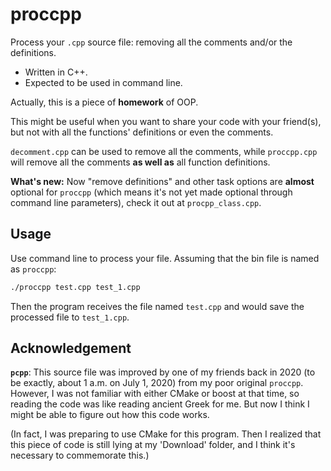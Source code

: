 # proccpp

Process your `.cpp` source file: removing all the comments and/or the definitions. 

- Written in C++. 
- Expected to be used in command line. 

Actually, this is a piece of **homework** of OOP. 

This might be useful when you want to share your code with your friend(s), but not with all the functions' definitions or even the comments. 

`decomment.cpp` can be used to remove all the comments, while `proccpp.cpp` will remove all the comments **as well as** all function definitions.

**What's new:** Now "remove definitions" and other task options are **almost** optional for `proccpp` (which means it's not yet made optional through command line parameters), check it out at `procpp_class.cpp`.

## Usage

Use command line to process your file. Assuming that the bin file is named as `proccpp`:

```bash
./proccpp test.cpp test_1.cpp
```

Then the program receives the file named `test.cpp` and would save the processed file to `test_1.cpp`.



## Acknowledgement

**`pcpp`**: This source file was improved by one of my friends back in 2020 (to be exactly, about 1 a.m. on July 1, 2020) from my poor original  `proccpp`. However, I was not familiar with either CMake or boost at that time, so reading the code was like reading ancient Greek for me. But now I think I might be able to figure out how this code works. 

(In fact, I was preparing to use CMake for this program. Then I realized that this piece of code is still lying at my 'Download' folder, and I think it's necessary to commemorate this.)